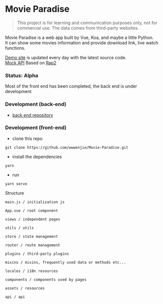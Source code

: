 # Movie Paradise

> This project is for learning and communication purposes only, not for commercial use. The data comes from third-party websites.

Movie Paradise is a web app built by Vue, Koa, and maybe a little Python.  
It can show some movies information and provide download link, live watch functions.

[Demo site](https://movie.jinwenjie.me)  is updated every day with the latest source code.  
[Mock API](http://rap2.jinwenjie.me:3000/repository/editor?id=1) Based on [Rap2](https://github.com/thx/rap2-delos)

### Status: Alpha
Most of the front end has been completed, the back end is under development

### Development (back-end)
- [back end repository](https://github.com/wwwenjie/movie-paradise-koa)

### Development (front-end)
- clone this repo
```
git clone https://github.com/wwwenjie/Movie-Paradise.git
```
- install the dependencies
```
yarn
```
- run
```
yarn serve
```
Structure
```
main.js / initialization js

App.vue / root component

views / independent pages

utils / utils

store / state management

router / route management

plugins / third-party plugins

mixins / mixins, frequently used data or methods etc...

locales / i18n resources

components / components used by pages

assets / resources

api / api
```
